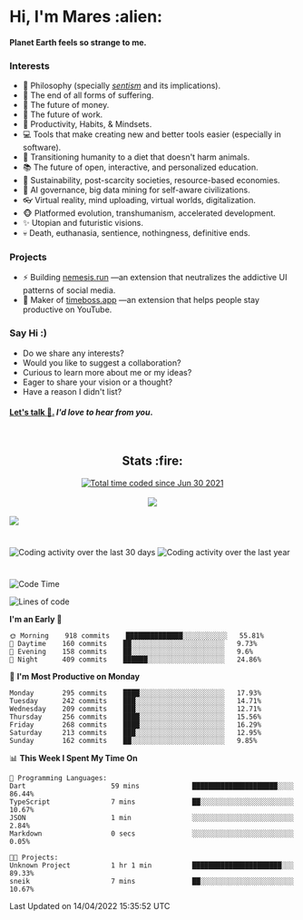 <h1>Hi, I'm Mares :alien:</h1>

#### Planet Earth feels so strange to me.

### **Interests**

- 🌊 Philosophy (specially [_sentism_][sentismmedium] and its implications).
- 🎯 The end of all forms of suffering.
- 💸 The future of money.
- 💼 The future of work.
- 🧠 Productivity, Habits, & Mindsets.
- 💻 Tools that make creating new and better tools easier (especially in software).
- 🥗 Transitioning humanity to a diet that doesn't harm animals.
- 📚 The future of open, interactive, and personalized education.
- 🌱 Sustainability, post-scarcity societies, resource-based economies.
- 🤖 AI governance, big data mining for self-aware civilizations.
- 👓 Virtual reality, mind uploading, virtual worlds, digitalization.
- 🐵 Platformed evolution, transhumanism, accelerated development.
- ✨ Utopian and futuristic visions.
- 💀 Death, euthanasia, sentience, nothingness, definitive ends.


### **Projects**

- ⚡ Building [nemesis.run](https://nemesis.run) —an extension that neutralizes the addictive UI patterns of social media.
- 💎 Maker of [timeboss.app](https://timeboss.app) —an extension that helps people stay productive on YouTube.


### **Say Hi :)**

- Do we share any interests?
- Would you like to suggest a collaboration?
- Curious to learn more about me or my ideas?
- Eager to share your vision or a thought?
- Have a reason I didn't list?

#### [Let's talk :wave:.](mailto:mareszhar@gmail.com) _I'd love to hear from you_.

[sentismmedium]: https://medium.com/@mareszhar/born-a-prisoner-a-reflection-about-life-its-struggles-and-a-plan-to-escape-d8566ce9b026

<br>

<h2 align="center">Stats :fire:</h2>

<div align="center">
  <a href="https://wakatime.com/@cfdc0e0d-4860-4b62-9ff0-cb659185525e">
    <img src="https://wakatime.com/badge/user/cfdc0e0d-4860-4b62-9ff0-cb659185525e.svg" alt="Total time coded since Jun 30 2021" />
  </a>
</div>

<br>

<!-- 
Add or remove this: 
&dates=B1AAB3FF 
...or this...
&date_format=M%20j%5B%2C%20Y%5D
from the *streak stats URL below* if they get bugged and aren't updating: 
-->

<div align="center">
  <img src="https://github-readme-streak-stats.herokuapp.com?user=mareszhar&theme=black-ice&hide_border=true&stroke=FFFFFF15&ring=DF8FFE&fire=DF8FFE&currStreakLabel=DF8FFE&background=1A232A&currStreakNum=86FFAB&dates=B1AAB3FF&date_format=M%20j%5B%2C%20Y%5D">
</div>

<br>

<img src="https://activity-graph.herokuapp.com/graph?username=mareszhar&theme=nord&bg_color=00000000&color=979797&line=DF8FFE&point=00000000&area=true&hide_border=true">

<br>

<h1></h1>

<img src="https://wakatime.com/share/@mares/5df0ff02-9c79-41b4-b540-51dc9c65a57b.svg" alt="Coding activity over the last 30 days" />
<img src="https://wakatime.com/share/@mares/ea89ba71-f374-40af-930c-e0655909fe37.svg" alt="Coding activity over the last year" />

<h1></h1>

<!--START_SECTION:waka-->
![Code Time](http://img.shields.io/badge/Code%20Time-511%20hrs%2016%20mins-blue)

![Lines of code](https://img.shields.io/badge/From%20Hello%20World%20I%27ve%20Written-130%20Thousand%20lines%20of%20code-blue)

**I'm an Early 🐤** 

```text
🌞 Morning    918 commits    ██████████████░░░░░░░░░░░   55.81% 
🌆 Daytime    160 commits    ██░░░░░░░░░░░░░░░░░░░░░░░   9.73% 
🌃 Evening    158 commits    ██░░░░░░░░░░░░░░░░░░░░░░░   9.6% 
🌙 Night      409 commits    ██████░░░░░░░░░░░░░░░░░░░   24.86%

```
📅 **I'm Most Productive on Monday** 

```text
Monday       295 commits    ████░░░░░░░░░░░░░░░░░░░░░   17.93% 
Tuesday      242 commits    ███░░░░░░░░░░░░░░░░░░░░░░   14.71% 
Wednesday    209 commits    ███░░░░░░░░░░░░░░░░░░░░░░   12.71% 
Thursday     256 commits    ████░░░░░░░░░░░░░░░░░░░░░   15.56% 
Friday       268 commits    ████░░░░░░░░░░░░░░░░░░░░░   16.29% 
Saturday     213 commits    ███░░░░░░░░░░░░░░░░░░░░░░   12.95% 
Sunday       162 commits    ██░░░░░░░░░░░░░░░░░░░░░░░   9.85%

```


📊 **This Week I Spent My Time On** 

```text
💬 Programming Languages: 
Dart                     59 mins             █████████████████████░░░░   86.44% 
TypeScript               7 mins              ██░░░░░░░░░░░░░░░░░░░░░░░   10.67% 
JSON                     1 min               ░░░░░░░░░░░░░░░░░░░░░░░░░   2.84% 
Markdown                 0 secs              ░░░░░░░░░░░░░░░░░░░░░░░░░   0.05%

🐱‍💻 Projects: 
Unknown Project          1 hr 1 min          ██████████████████████░░░   89.33% 
sneik                    7 mins              ██░░░░░░░░░░░░░░░░░░░░░░░   10.67%

```


 Last Updated on 14/04/2022 15:35:52 UTC
<!--END_SECTION:waka-->
